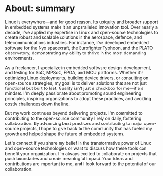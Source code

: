 # About: summary

Linux is everywhere—and for good reason. Its ubiquity and broader support in embedded systems make it an unparalleled innovation tool. Over nearly a decade, I've applied my expertise in Linux and open-source technologies to create robust and scalable solutions in the aerospace, defence, and telecommunications industries. For instance, I've developed embedded software for the Nyx spacecraft, the Eurofighter Typhoon, and the PLATO observatory, demonstrating my ability to thrive in the most demanding environments.

As a freelancer, I specialize in embedded software design, development, and testing for SoC, MPSoC, FPGA, and MCU platforms. Whether it's optimizing Linux deployments, building device drivers, or consulting on open-source strategies, my goal is to deliver solutions that are not just functional but built to last. Quality isn't just a checkbox for me—it's a mindset. I'm deeply passionate about promoting sound engineering principles, inspiring organizations to adopt these practices, and avoiding costly challenges down the line.

But my work continues beyond delivering projects. I'm committed to contributing to the open-source community I rely on daily, fostering collaboration. By advancing best practices and contributing to major open-source projects, I hope to give back to the community that has fueled my growth and helped shape the future of embedded systems.

Let's connect if you share my belief in the transformative power of Linux and open-source technologies or want to discuss how these tools can benefit your organization. I'm always excited to collaborate on projects that push boundaries and create meaningful impact. Your ideas and contributions are important to me, and I look forward to the potential of our collaboration.